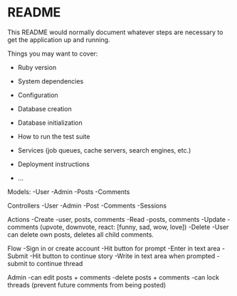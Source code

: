 # README

This README would normally document whatever steps are necessary to get the
application up and running.

Things you may want to cover:

* Ruby version

* System dependencies

* Configuration

* Database creation

* Database initialization

* How to run the test suite

* Services (job queues, cache servers, search engines, etc.)

* Deployment instructions

* ...

Models:
    -User
        -Admin
    -Posts
    -Comments

Controllers
    -User
        -Admin
    -Post
    -Comments
    -Sessions

Actions
    -Create -user, posts, comments
    -Read -posts, comments
    -Update -comments (upvote, downvote, react: [funny, sad, wow, love])
    -Delete -User can delete own posts, deletes all child comments.

Flow
    -Sign in or create account
    -Hit button for prompt
    -Enter in text area
    -Submit
    -Hit button to continue story
    -Write in text area when prompted
    -submit to continue thread

Admin
    -can edit posts + comments
    -delete posts + comments
    -can lock threads (prevent future comments from being posted)



